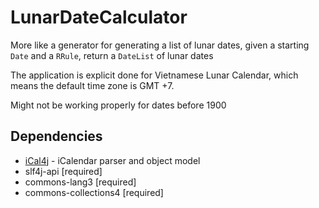 # LunarDateCalculator
More like a generator for generating a list of lunar dates, given a starting `Date` and a `RRule`, return a `DateList` of lunar dates

The application is explicit done for Vietnamese Lunar Calendar, which means the default time zone is GMT +7.

Might not be working properly for dates before 1900

## Dependencies
* [iCal4j](https://github.com/ical4j/ical4j) - iCalendar parser and object model
* slf4j-api [required]
* commons-lang3 [required]
* commons-collections4 [required]
